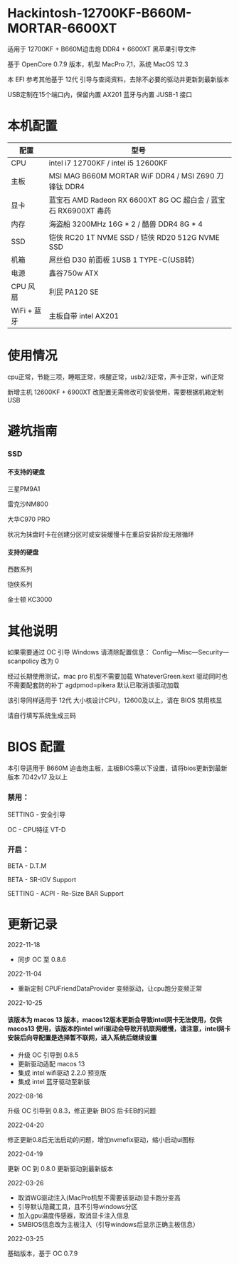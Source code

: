 # Hackintosh-12700KF-B660M-MORTAR-6600XT

适用于 12700KF + B660M迫击炮 DDR4 + 6600XT 黑苹果引导文件

基于 OpenCore 0.7.9 版本，机型 MacPro 7,1，系统 MacOS 12.3

本 EFI 参考其他基于 12代 引导与查阅资料，去除不必要的驱动并更新到最新版本

USB定制在15个端口内，保留内置 AX201 蓝牙与内置 JUSB-1 接口


# 本机配置

| 配置        | 型号                                                   |
|-----------|------------------------------------------------------|
| CPU       | intel i7 12700KF / intel i5 12600KF                  |
| 主板        | MSI MAG B660M MORTAR WiF DDR4  / MSI Z690 刀锋钛 DDR4   |
| 显卡        | 蓝宝石 AMD Radeon RX 6600XT 8G OC 超白金 / 蓝宝石 RX6900XT 毒药 |
| 内存        | 海盗船 3200MHz 16G * 2 / 酷兽 DDR4 8G * 4                 |
| SSD       | 铠侠 RC20 1T NVME SSD / 铠侠 RD20 512G NVME SSD          |
| 机箱        | 屌丝伯 D30 前面板 1USB 1 TYPE-C(USB转)                      |
| 电源        | 鑫谷750w ATX                                           |
| CPU 风扇    | 利民 PA120 SE                                          |
| WiFi + 蓝牙 | 主板自带 intel AX201                                     |


# 使用情况
cpu正常，节能三项，睡眠正常，唤醒正常，usb2/3正常，声卡正常，wifi正常

新增主机 12600KF + 6900XT 改配置无需修改可安装使用，需要根据机箱定制USB

# 避坑指南

### SSD

#### 不支持的硬盘 

三星PM9A1

雷克沙NM800

大华C970 PRO

状况为抹盘时卡在创建分区时或安装缓慢卡在重启安装阶段无限循环


#### 支持的硬盘

西数系列

铠侠系列

金士顿 KC3000


# 其他说明

如果需要通过 OC 引导 Windows 请清除配置信息： Config—Misc—Security—scanpolicy 改为 0 

经过长期使用测试，mac pro 机型不需要加载 WhateverGreen.kext 驱动同时也不需要配套防的补丁 agdpmod=pikera 默认已取消该驱动加载

该引导同样适用于 12代 大小核设计CPU，12600及以上，请在 BIOS 禁用核显

请自行填写系统生成三码


# BIOS 配置

本引导适用于 B660M 迫击炮主板，主板BIOS需以下设置，请将bios更新到最新版本 7D42v17 及以上


### 禁用：

SETTING - 安全引导

OC - CPU特征 VT-D


### 开启：

BETA - D.T.M

BETA - SR-IOV Support

SETTING - ACPI - Re-Size BAR Support


# 更新记录

2022-11-18

- 同步 OC 至 0.8.6

2022-11-04

- 重新定制 CPUFriendDataProvider 变频驱动，让cpu跑分变频正常

2022-10-25

#### 该版本为 macos 13 版本，macos12版本更新会导致intel网卡无法使用，仅供 macos13 使用，该版本的intel wifi驱动会导致开机联网缓慢，请注意，intel网卡 安装后向导配置是选择暂不联网，进入系统后继续设置

- 升级 OC 引导到 0.8.5
- 更新驱动适配 macos 13
- 集成 intel wifi驱动 2.2.0 预览版
- 集成 intel 蓝牙驱动至新版

2022-08-16

升级 OC 引导到 0.8.3，修正更新 BIOS 后卡EB的问题

2022-04-20

修正更新0.8后无法启动的问题，增加nvmefix驱动，缩小启动ui图标

2022-04-19

更新 OC 到 0.8.0 更新驱动到最新版本

2022-03-26

- 取消WG驱动注入(MacPro机型不需要该驱动)显卡跑分变高
- 引导默认隐藏工具，且不引导windows分区
- 加入gpu温度传感器，取消显卡注入信息
- SMBIOS信息改为主板注入（引导windows后显示正确主板信息）

2022-03-25

基础版本，基于 OC 0.7.9


